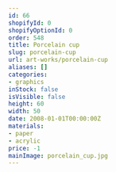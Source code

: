 ```yaml
---
id: 66
shopifyId: 0
shopifyOptionId: 0
order: 548
title: Porcelain cup
slug: porcelain-cup
url: art-works/porcelain-cup
aliases: []
categories:
- graphics
inStock: false
isVisible: false
height: 60
width: 50
date: 2008-01-01T00:00:00Z
materials:
- paper
- acrylic
price: -1
mainImage: porcelain_cup.jpg
---
```

